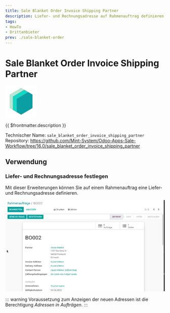 ```yaml
---
title: Sale Blanket Order Invoice Shipping Partner
description: Liefer- und Rechnungsadresse auf Rahmenauftrag definieren.
tags:
- HowTo
- Drittanbieter
prev: ./sale-blanket-order
---
```

# Sale Blanket Order Invoice Shipping Partner
![icon_oms_box](attachments/icons_odoo_mint_system.png)

{{ $frontmatter.description }}

Technischer Name: `sale_blanket_order_invoice_shipping_partner`\
Repository: <https://github.com/Mint-System/Odoo-Apps-Sale-Workflow/tree/16.0/sale_blanket_order_invoice_shipping_partner>

## Verwendung

### Liefer- und Rechnungsadresse festlegen

Mit dieser Erweiterungen können Sie auf einem Rahmenauftrag eine Liefer- und Rechnungsadresse definieren.

![Sale Blanket Order Invoice Shipping Partner](attachments/Sale%20Blanket%20Order%20Invoice%20Shipping%20Partner.gif)

::: warning
Voraussetzung zum Anzeigen der neuen Adressen ist die Berechtigung *Adressen in Aufträgen*.
:::